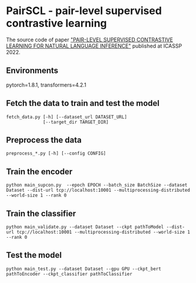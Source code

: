 # PairSCL - pair-level supervised contrastive learning

The source code of paper ["PAIR-LEVEL SUPERVISED CONTRASTIVE LEARNING FOR NATURAL LANGUAGE INFERENCE"](https://ieeexplore.ieee.org/stamp/stamp.jsp?tp=&arnumber=9746499) published at ICASSP 2022.

## Environments
pytorch=1.8.1, transformers=4.2.1

## Fetch the data to train and test the model
```
fetch_data.py [-h] [--dataset_url DATASET_URL]
              [--target_dir TARGET_DIR]
```

## Preprocess the data
```
preprocess_*.py [-h] [--config CONFIG]
```


## Train the encoder
```
python main_supcon.py  --epoch EPOCH --batch_size BatchSize --dataset Dataset --dist-url tcp://localhost:10001 --multiprocessing-distributed --world-size 1 --rank 0 
```

## Train the classifier
```
python main_validate.py --dataset Dataset --ckpt pathToModel --dist-url tcp://localhost:10001 --multiprocessing-distributed --world-size 1 --rank 0
```

## Test the model
```
python main_test.py --dataset Dataset --gpu GPU --ckpt_bert pathToEncoder --ckpt_classifier pathToClassifier
```